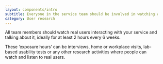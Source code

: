 ```yaml
---
layout: components/intro
subtitle: Everyone in the service team should be involved in watching and analysing research with real users.
category: User research
---
```


All team members should watch real users interacting with your service and talking about it, ideally for at least 2 hours every 6 weeks.

These ‘exposure hours’ can be interviews, home or workplace visits, lab-based usability tests or any other research activities where people can watch and listen to real users.
